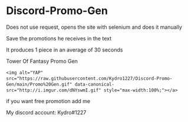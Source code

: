 # Discord-Promo-Gen

Does not use request, opens the site with selenium and does it manually

Save the promotions he receives in the text

It produces 1 piece in an average of 30 seconds

Tower Of Fantasy Promo Gen

    <img alt="YAP" src="https://raw.githubusercontent.com/Kydro1227/Discord-Promo-Gen/main/Promo%20Gen.gif" data-canonical-src="http://i.imgur.com/dNYswmI.gif" style="max-width:100%;"></a>



if you want free promotion add me

My discord account: Kydro#1227
